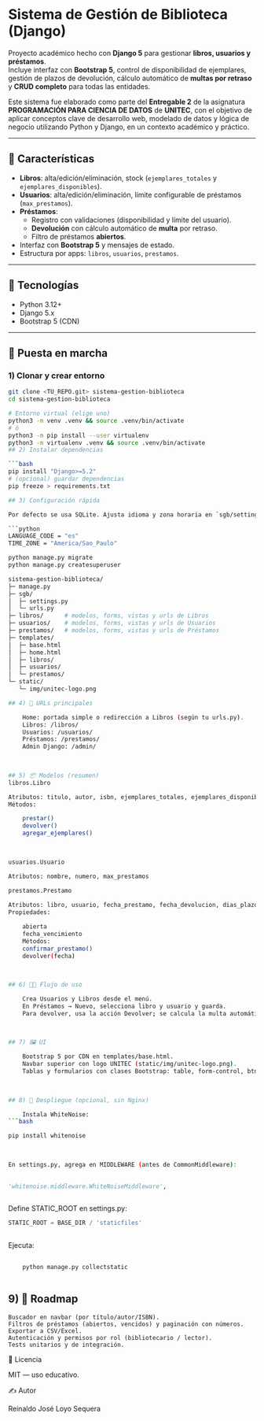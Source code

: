 # Sistema de Gestión de Biblioteca (Django)

Proyecto académico hecho con **Django 5** para gestionar **libros, usuarios y préstamos**.  
Incluye interfaz con **Bootstrap 5**, control de disponibilidad de ejemplares, gestión de plazos de devolución, cálculo automático de **multas por retraso** y **CRUD completo** para todas las entidades.

Este sistema fue elaborado como parte del **Entregable 2** de la asignatura **PROGRAMACIÓN PARA CIENCIA DE DATOS** de **UNITEC**, con el objetivo de aplicar conceptos clave de desarrollo web, modelado de datos y lógica de negocio utilizando Python y Django, en un contexto académico y práctico.

---

## 🧭 Características
- **Libros**: alta/edición/eliminación, stock (`ejemplares_totales` y `ejemplares_disponibles`).
- **Usuarios**: alta/edición/eliminación, límite configurable de préstamos (`max_prestamos`).
- **Préstamos**:
  - Registro con validaciones (disponibilidad y límite del usuario).
  - **Devolución** con cálculo automático de **multa** por retraso.
  - Filtro de préstamos **abiertos**.
- Interfaz con **Bootstrap 5** y mensajes de estado.
- Estructura por apps: `libros`, `usuarios`, `prestamos`.

---

## 🧰 Tecnologías
- Python 3.12+
- Django 5.x
- Bootstrap 5 (CDN)

---

## 🚀 Puesta en marcha

### 1) Clonar y crear entorno
```bash
git clone <TU_REPO.git> sistema-gestion-biblioteca
cd sistema-gestion-biblioteca

# Entorno virtual (elige uno)
python3 -m venv .venv && source .venv/bin/activate
# ó
python3 -m pip install --user virtualenv
python3 -m virtualenv .venv && source .venv/bin/activate
## 2) Instalar dependencias

```bash
pip install "Django>=5.2"
# (opcional) guardar dependencias
pip freeze > requirements.txt

## 3) Configuración rápida

Por defecto se usa SQLite. Ajusta idioma y zona horaria en `sgb/settings.py`:

```python
LANGUAGE_CODE = "es"
TIME_ZONE = "America/Sao_Paulo"

python manage.py migrate
python manage.py createsuperuser

sistema-gestion-biblioteca/
├─ manage.py
├─ sgb/
│  ├─ settings.py
│  └─ urls.py
├─ libros/      # modelos, forms, vistas y urls de Libros
├─ usuarios/    # modelos, forms, vistas y urls de Usuarios
├─ prestamos/   # modelos, forms, vistas y urls de Préstamos
├─ templates/
│  ├─ base.html
│  ├─ home.html
│  ├─ libros/
│  ├─ usuarios/
│  └─ prestamos/
└─ static/
   └─ img/unitec-logo.png

## 4) 🔗 URLs principales 

    Home: portada simple o redirección a Libros (según tu urls.py).
    Libros: /libros/
    Usuarios: /usuarios/
    Préstamos: /prestamos/
    Admin Django: /admin/
     

 
## 5) 📦 Modelos (resumen) 
libros.Libro 

Atributos: titulo, autor, isbn, ejemplares_totales, ejemplares_disponibles
Métodos:   

    prestar()  
    devolver()  
    agregar_ejemplares()
     

 
usuarios.Usuario 

Atributos: nombre, numero, max_prestamos 
 
prestamos.Prestamo 

Atributos: libro, usuario, fecha_prestamo, fecha_devolucion, dias_plazo, tarifa_retraso, multa
Propiedades:   

    abierta  
    fecha_vencimiento
    Métodos:  
    confirmar_prestamo()  
    devolver(fecha)
     

 
## 6) 🧑‍💻 Flujo de uso 

    Crea Usuarios y Libros desde el menú.
    En Préstamos → Nuevo, selecciona libro y usuario y guarda.
    Para devolver, usa la acción Devolver; se calcula la multa automáticamente si hay retraso.
     

 
## 7) 🖼️ UI 

    Bootstrap 5 por CDN en templates/base.html.
    Navbar superior con logo UNITEC (static/img/unitec-logo.png).
    Tablas y formularios con clases Bootstrap: table, form-control, btn, etc.
     

 
## 8) 🔧 Despliegue (opcional, sin Nginx) 

    Instala WhiteNoise: 
```bash

pip install whitenoise
 
 

En settings.py, agrega en MIDDLEWARE (antes de CommonMiddleware): 
```
```python
 
'whitenoise.middleware.WhiteNoiseMiddleware',
 
 ```

Define STATIC_ROOT en settings.py: 
```python
STATIC_ROOT = BASE_DIR / 'staticfiles'
 
 ```
Ejecuta: 
``` bash
 
    python manage.py collectstatic
     
```
 
## 9) 📌 Roadmap 

    Buscador en navbar (por título/autor/ISBN).
    Filtros de préstamos (abiertos, vencidos) y paginación con números.
    Exportar a CSV/Excel.
    Autenticación y permisos por rol (bibliotecario / lector).
    Tests unitarios y de integración.
     

 
📄 Licencia 

MIT — uso educativo. 
 
✍️ Autor 

Reinaldo José Loyo Sequera 
